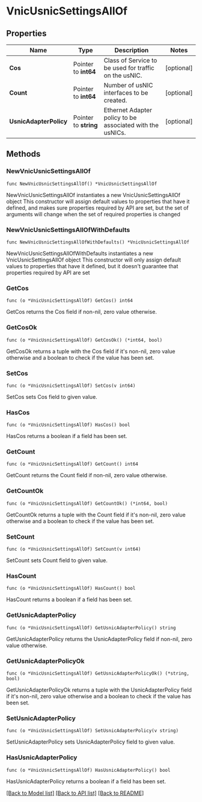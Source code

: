 # VnicUsnicSettingsAllOf

## Properties

Name | Type | Description | Notes
------------ | ------------- | ------------- | -------------
**Cos** | Pointer to **int64** | Class of Service to be used for traffic on the usNIC. | [optional] 
**Count** | Pointer to **int64** | Number of usNIC interfaces to be created. | [optional] 
**UsnicAdapterPolicy** | Pointer to **string** | Ethernet Adapter policy to be associated with the usNICs. | [optional] 

## Methods

### NewVnicUsnicSettingsAllOf

`func NewVnicUsnicSettingsAllOf() *VnicUsnicSettingsAllOf`

NewVnicUsnicSettingsAllOf instantiates a new VnicUsnicSettingsAllOf object
This constructor will assign default values to properties that have it defined,
and makes sure properties required by API are set, but the set of arguments
will change when the set of required properties is changed

### NewVnicUsnicSettingsAllOfWithDefaults

`func NewVnicUsnicSettingsAllOfWithDefaults() *VnicUsnicSettingsAllOf`

NewVnicUsnicSettingsAllOfWithDefaults instantiates a new VnicUsnicSettingsAllOf object
This constructor will only assign default values to properties that have it defined,
but it doesn't guarantee that properties required by API are set

### GetCos

`func (o *VnicUsnicSettingsAllOf) GetCos() int64`

GetCos returns the Cos field if non-nil, zero value otherwise.

### GetCosOk

`func (o *VnicUsnicSettingsAllOf) GetCosOk() (*int64, bool)`

GetCosOk returns a tuple with the Cos field if it's non-nil, zero value otherwise
and a boolean to check if the value has been set.

### SetCos

`func (o *VnicUsnicSettingsAllOf) SetCos(v int64)`

SetCos sets Cos field to given value.

### HasCos

`func (o *VnicUsnicSettingsAllOf) HasCos() bool`

HasCos returns a boolean if a field has been set.

### GetCount

`func (o *VnicUsnicSettingsAllOf) GetCount() int64`

GetCount returns the Count field if non-nil, zero value otherwise.

### GetCountOk

`func (o *VnicUsnicSettingsAllOf) GetCountOk() (*int64, bool)`

GetCountOk returns a tuple with the Count field if it's non-nil, zero value otherwise
and a boolean to check if the value has been set.

### SetCount

`func (o *VnicUsnicSettingsAllOf) SetCount(v int64)`

SetCount sets Count field to given value.

### HasCount

`func (o *VnicUsnicSettingsAllOf) HasCount() bool`

HasCount returns a boolean if a field has been set.

### GetUsnicAdapterPolicy

`func (o *VnicUsnicSettingsAllOf) GetUsnicAdapterPolicy() string`

GetUsnicAdapterPolicy returns the UsnicAdapterPolicy field if non-nil, zero value otherwise.

### GetUsnicAdapterPolicyOk

`func (o *VnicUsnicSettingsAllOf) GetUsnicAdapterPolicyOk() (*string, bool)`

GetUsnicAdapterPolicyOk returns a tuple with the UsnicAdapterPolicy field if it's non-nil, zero value otherwise
and a boolean to check if the value has been set.

### SetUsnicAdapterPolicy

`func (o *VnicUsnicSettingsAllOf) SetUsnicAdapterPolicy(v string)`

SetUsnicAdapterPolicy sets UsnicAdapterPolicy field to given value.

### HasUsnicAdapterPolicy

`func (o *VnicUsnicSettingsAllOf) HasUsnicAdapterPolicy() bool`

HasUsnicAdapterPolicy returns a boolean if a field has been set.


[[Back to Model list]](../README.md#documentation-for-models) [[Back to API list]](../README.md#documentation-for-api-endpoints) [[Back to README]](../README.md)


